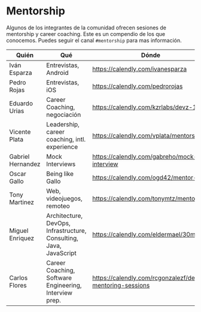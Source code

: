 # Mentorship

Algunos de los integrantes de la comunidad ofrecen sesiones de mentorship y career coaching. Este es un compendio de los que 
conocemos. Puedes seguir el canal `#mentorship` para mas información.

|Quién|Qué|Dónde|Twitter|
|---|---|---|---|
|Iván Esparza|Entrevistas, Android|https://calendly.com/ivanesparza|[@ivanebernal](https://twitter.com/ivanebernal)|
|Pedro Rojas|Entrevistas, iOS|https://calendly.com/pedrorojas|[@pitt500](https://twitter.com/pitt500)|
|Eduardo Urias|Career Coaching, negociación|https://calendly.com/kzrlabs/devz-1-1|[@larsx2](https://twitter.com/larsx2)|
|Vicente Plata|Leadership, career coaching, intl. experience|https://calendly.com/vplata/mentorship|[@xnt](https://twitter.com/xnt)|
|Gabriel Hernandez|Mock Interviews|https://calendly.com/gabreho/mock-interview|[@gabreho](https://twitter.com/gabreho)|
|Oscar Gallo|Being like Gallo|https://calendly.com/ogd42/mentor-day|[@Oscar_GalloG](https://twitter.com/Oscar_GalloG)|
|Tony Martinez|Web, videojuegos, remoteo|https://calendly.com/tonymtz/mentorship|[@_TonyMtz](https://twitter.com/_TonyMtz)|
|Miguel Enriquez|Architecture, DevOps, Infrastructure, Consulting, Java, JavaScript|https://calendly.com/eldermael/30min|[@Eldermael](https://twitter.com/eldermael)|
|Carlos Flores|Career Coaching, Software Engineering, Interview prep.|https://calendly.com/rcgonzalezf/devz-mentoring-sessions|[@rcgonzalezf](https://twitter.com/rcgonzalezf)|
